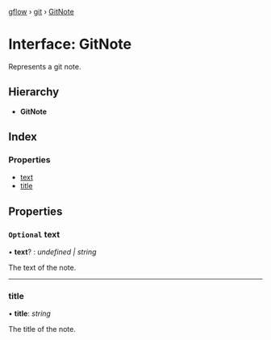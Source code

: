 [gflow](../README.md) › [git](../modules/git.md) › [GitNote](git.gitnote.md)

# Interface: GitNote

Represents a git note.

## Hierarchy

* **GitNote**

## Index

### Properties

* [text](git.gitnote.md#optional-text)
* [title](git.gitnote.md#title)

## Properties

### `Optional` text

• **text**? : *undefined | string*

The text of the note.

___

###  title

• **title**: *string*

The title of the note.
